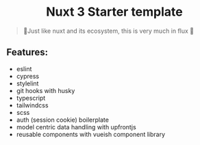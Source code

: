 <h1 align="middle">Nuxt 3 Starter template</h1>

> 🚧Just like nuxt and its ecosystem, this is very much in flux 🚧

## Features:
 - eslint
 - cypress
 - stylelint
 - git hooks with husky
 - typescript
 - tailwindcss
 - scss
 - auth (session cookie) boilerplate
 - model centric data handling with upfrontjs
 - reusable components with vueish component library
